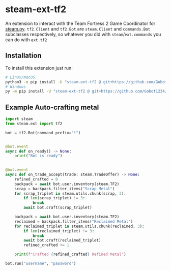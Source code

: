 # steam-ext-tf2

An extension to interact with the Team Fortress 2 Game Coordinator for 
[steam.py](https://github.com/Gobot1234/steam.py). `tf2.Client` and `tf2.Bot` are `steam.Client` and `commands.Bot` 
subclasses respectively, so whatever you did with `steam`/`ext.commands` you can do with `ext.tf2`

## Installation

To install this extension just run:

```sh
# Linux/macOS
python3 -m pip install -U "steam-ext-tf2 @ git+https://github.com/Gobot1234/steam-ext-tf2@main"
# Windows
py -m pip install -U "steam-ext-tf2 @ git+https://github.com/Gobot1234/steam-ext-tf2@main"
```

## Example Auto-crafting metal

```py
import steam
from steam.ext import tf2

bot = tf2.Bot(command_prefix="!")


@bot.event
async def on_ready() -> None:
    print("Bot is ready")

    
@bot.event
async def on_trade_accept(trade: steam.TradeOffer) -> None:
    refined_crafted = 0
    backpack = await bot.user.inventory(steam.TF2)
    scrap = backpack.filter_items("Scrap Metal")
    for scrap_triplet in steam.utils.chunk(scrap, 3):
        if len(scrap_triplet) != 3:
            break
        await bot.craft(scrap_triplet)

    backpack = await bot.user.inventory(steam.TF2)
    reclaimed = backpack.filter_items("Reclaimed Metal")
    for reclaimed_triplet in steam.utils.chunk(reclaimed, 3):
        if len(reclaimed_triplet) != 3:
            break
        await bot.craft(reclaimed_triplet)
        refined_crafted += 1

    print(f"Crafted {refined_crafted} Refined Metal")

bot.run("username", "password")
```
